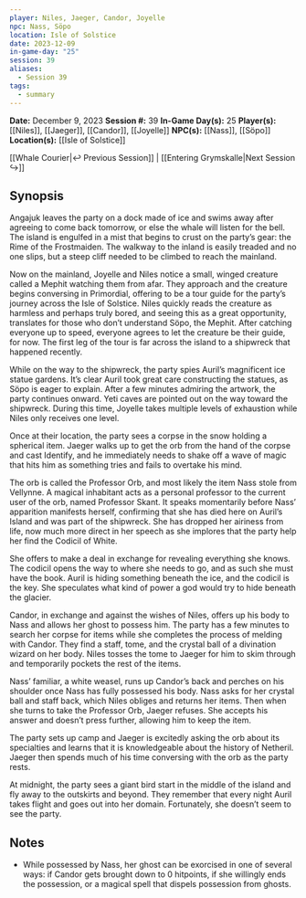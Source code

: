 ```yaml
---
player: Niles, Jaeger, Candor, Joyelle
npc: Nass, Söpo
location: Isle of Solstice
date: 2023-12-09
in-game-day: "25"
session: 39
aliases:
  - Session 39
tags:
  - summary
---
```


**Date:** December 9, 2023
**Session #:** 39
**In-Game Day(s):** 25
**Player(s):** [[Niles]], [[Jaeger]], [[Candor]], [[Joyelle]]
**NPC(s):** [[Nass]], [[Söpo]]
**Location(s):** [[Isle of Solstice]]

[[Whale Courier|↩️ Previous Session]] | [[Entering Grymskalle|Next Session ↪️]]

## Synopsis
Angajuk leaves the party on a dock made of ice and swims away after agreeing to come back tomorrow, or else the whale will listen for the bell. The island is engulfed in a mist that begins to crust on the party’s gear: the Rime of the Frostmaiden. The walkway to the inland is easily treaded and no one slips, but a steep cliff needed to be climbed to reach the mainland.

Now on the mainland, Joyelle and Niles notice a small, winged creature called a Mephit watching them from afar. They approach and the creature begins conversing in Primordial, offering to be a tour guide for the party’s journey across the Isle of Solstice. Niles quickly reads the creature as harmless and perhaps truly bored, and seeing this as a great opportunity, translates for those who don’t understand Söpo, the Mephit. After catching everyone up to speed, everyone agrees to let the creature be their guide, for now. The first leg of the tour is far across the island to a shipwreck that happened recently.

While on the way to the shipwreck, the party spies Auril’s magnificent ice statue gardens. It’s clear Auril took great care constructing the statues, as Söpo is eager to explain. After a few minutes admiring the artwork, the party continues onward. Yeti caves are pointed out on the way toward the shipwreck. During this time, Joyelle takes multiple levels of exhaustion while Niles only receives one level.

Once at their location, the party sees a corpse in the snow holding a spherical item. Jaeger walks up to get the orb from the hand of the corpse and cast Identify, and he immediately needs to shake off a wave of magic that hits him as something tries and fails to overtake his mind.

The orb is called the Professor Orb, and most likely the item Nass stole from Vellynne. A magical inhabitant acts as a personal professor to the current user of the orb, named Professor Skant. It speaks momentarily before Nass’ apparition manifests herself, confirming that she has died here on Auril’s Island and was part of the shipwreck. She has dropped her airiness from life, now much more direct in her speech as she implores that the party help her find the Codicil of White.

She offers to make a deal in exchange for revealing everything she knows. The codicil opens the way to where she needs to go, and as such she must have the book. Auril is hiding something beneath the ice, and the codicil is the key. She speculates what kind of power a god would try to hide beneath the glacier.

Candor, in exchange and against the wishes of Niles, offers up his body to Nass and allows her ghost to possess him. The party has a few minutes to search her corpse for items while she completes the process of melding with Candor. They find a staff, tome, and the crystal ball of a divination wizard on her body. Niles tosses the tome to Jaeger for him to skim through and temporarily pockets the rest of the items.

Nass’ familiar, a white weasel, runs up Candor’s back and perches on his shoulder once Nass has fully possessed his body. Nass asks for her crystal ball and staff back, which Niles obliges and returns her items. Then when she turns to take the Professor Orb, Jaeger refuses. She accepts his answer and doesn’t press further, allowing him to keep the item.

The party sets up camp and Jaeger is excitedly asking the orb about its specialties and learns that it is knowledgeable about the history of Netheril. Jaeger then spends much of his time conversing with the orb as the party rests.

At midnight, the party sees a giant bird start in the middle of the island and fly away to the outskirts and beyond. They remember that every night Auril takes flight and goes out into her domain. Fortunately, she doesn’t seem to see the party.

## Notes
- While possessed by Nass, her ghost can be exorcised in one of several ways: if Candor gets brought down to 0 hitpoints, if she willingly ends the possession, or a magical spell that dispels possession from ghosts.

